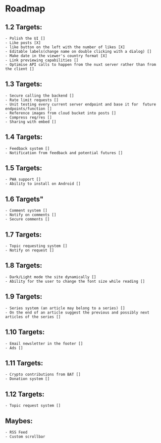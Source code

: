 # Roadmap

## 1.2 Targets:
    - Polish the UI []
    - Like posts [X]
    - like button on the left with the number of likes [X]
    - Editable labels(change name on double clicking with a dialog) []
    - Make date in the viewer's country format [X]
    - Link previewing capabilities []
    - Optimise API calls to happen from the nuxt server rather than from the client []

## 1.3 Targets:
    - Secure calling the backend []
    - Rate limit requests []
    - Unit testing every current server endpoint and base it for  future endpoints/function []
    - Reference images from cloud bucket into posts []
    - Compress req/res []
    - Sharing with embed []

## 1.4 Targets: 
    - Feedback system []
    - Notification from feedback and potential futures []

## 1.5 Targets:
    - PWA support []
    - Ability to install on Android []

## 1.6 Targets"
    - Comment system []
    - Notify on comments []
    - Secure comments []

## 1.7 Targets:
    - Topic requesting system []
    - Notify on request []

## 1.8 Targets:
    - Dark/Light mode the site dynamically []
    - Ability for the user to change the font size while reading []

## 1.9 Targets: 
    - Series system (an article may belong to a series) []
    - On the end of an article suggest the previous and possibly next articles of the series []

## 1.10 Targets:
    - Email newsletter in the footer []
    - Ads []

## 1.11 Targets:
    - Crypto contributions from BAT []
    - Donation system []

## 1.12 Targets:
    - Topic request system []


## Maybes:
    - RSS Feed
    - Custom scrollbar